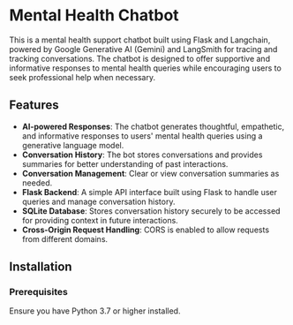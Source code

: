 # Mental Health Chatbot

This is a mental health support chatbot built using Flask and Langchain, powered by Google Generative AI (Gemini) and LangSmith for tracing and tracking conversations. The chatbot is designed to offer supportive and informative responses to mental health queries while encouraging users to seek professional help when necessary.

## Features
- **AI-powered Responses**: The chatbot generates thoughtful, empathetic, and informative responses to users' mental health queries using a generative language model.
- **Conversation History**: The bot stores conversations and provides summaries for better understanding of past interactions.
- **Conversation Management**: Clear or view conversation summaries as needed.
- **Flask Backend**: A simple API interface built using Flask to handle user queries and manage conversation history.
- **SQLite Database**: Stores conversation history securely to be accessed for providing context in future interactions.
- **Cross-Origin Request Handling**: CORS is enabled to allow requests from different domains.

## Installation

### Prerequisites
Ensure you have Python 3.7 or higher installed.

